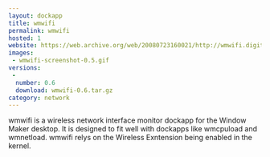 ```yaml
---
layout: dockapp
title: wmwifi
permalink: wmwifi
hosted: 1
website: https://web.archive.org/web/20080723160021/http://wmwifi.digitalssg.net/
images:
 - wmwifi-screenshot-0.5.gif
versions:
 -
  number: 0.6
  download: wmwifi-0.6.tar.gz
category: network
---
```

wmwifi is a wireless network interface monitor dockapp for the Window Maker desktop. It is designed to fit well with dockapps like wmcpuload and wmnetload.
wmwifi relys on the Wireless Exntension being enabled in the kernel.
